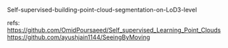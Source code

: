 Self-supervised-building-point-cloud-segmentation-on-LoD3-level

refs: 
https://github.com/OmidPoursaeed/Self_supervised_Learning_Point_Clouds
https://github.com/ayushjain1144/SeeingByMoving